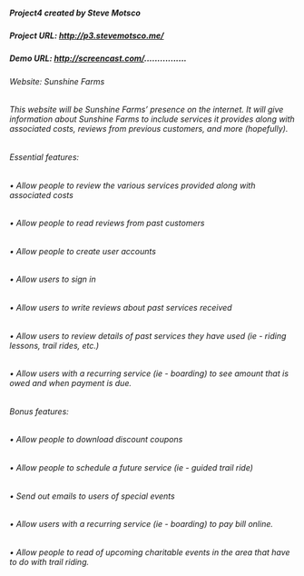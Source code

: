 ##### Project4 created by Steve Motsco
##### Project URL:  http://p3.stevemotsco.me/
##### Demo URL:  http://screencast.com/................

###### Website:  Sunshine Farms
###### This website will be Sunshine Farms’ presence on the internet.  It will give information about Sunshine Farms to include services it provides along with associated costs, reviews from previous customers, and more (hopefully).
###### Essential features:
###### •	Allow people to review the various services provided along with associated costs
###### •	Allow people to read reviews from past customers
###### •	Allow people to create user accounts
###### •	Allow users to sign in 
###### •	Allow users to write reviews about past services received
###### •	Allow users to review details of past services they have used (ie - riding lessons, trail rides, etc.)
###### •	Allow users with a recurring service (ie - boarding) to see amount that is owed and when payment is due.
###### Bonus features:
###### •	Allow people to download discount coupons
###### •	Allow people to schedule a future service (ie - guided trail ride)
###### •	Send out emails to users of special events
###### •	Allow users with a recurring service (ie - boarding) to pay bill online.
###### •	Allow people to read of upcoming charitable events in the area that have to do with trail riding.
